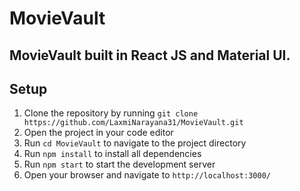 # MovieVault

## MovieVault built in React JS and Material UI.

## Setup

1. Clone the repository by running `git clone https://github.com/LaxmiNarayana31/MovieVault.git`
2. Open the project in your code editor
3. Run `cd MovieVault` to navigate to the project directory
4. Run `npm install` to install all dependencies
5. Run `npm start` to start the development server
6. Open your browser and navigate to `http://localhost:3000/`
